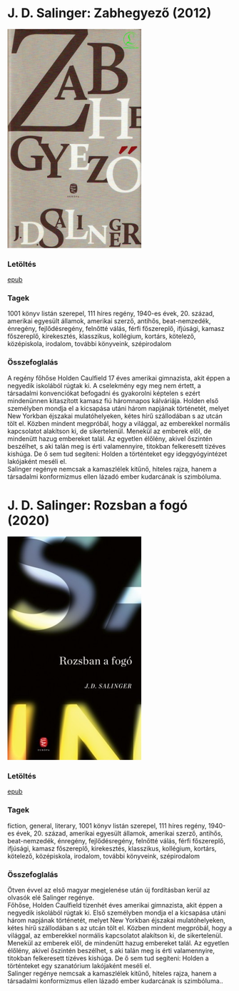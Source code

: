 # <a name="id_561">J. D. Salinger: Zabhegyező (2012)</a>
<img src="https://github.com/BercziSandor/calibre_lib/raw/main/libs/main/J.%20D.%20Salinger/Zabhegyezo%20%28561%29/cover.jpg" alt="cover" width="300"/>

### Letöltés
[epub](https://github.com/BercziSandor/calibre_lib/raw/main/libs/main/J.%20D.%20Salinger/Zabhegyezo%20%28561%29/Zabhegyezo%20-%20J.%20D.%20Salinger.epub)

### Tagek
1001 könyv listán szerepel, 111 híres regény, 1940-es évek, 20. század, amerikai egyesült államok, amerikai szerző, antihős, beat-nemzedék, énregény, fejlődésregény, felnőtté válás, férfi főszereplő, ifjúsági, kamasz főszereplő, kirekesztés, klasszikus, kollégium, kortárs, kötelező, középiskola, irodalom, további könyveink, szépirodalom

### Összefoglalás
<div>
<p>A regény főhőse Holden Caulfield 17 éves amerikai gimnazista, akit éppen a negyedik iskolából rúgtak ki. A cselekmény egy meg nem értett, a társadalmi konvenciókat befogadni és gyakorolni képtelen s ezért mindenünnen kitaszított kamasz fiú háromnapos kálváriája. Holden első személyben mondja el a kicsapása utáni három napjának történetét, melyet New Yorkban éjszakai mulatóhelyeken, kétes hírű szállodában s az utcán tölt el. Közben mindent megpróbál, hogy a világgal, az emberekkel normális kapcsolatot alakítson ki, de sikertelenül. Menekül az emberek elől, de mindenütt hazug embereket talál. Az egyetlen élőlény, akivel őszintén beszélhet, s aki talán meg is érti valamennyire, titokban felkeresett tízéves kishúga. De ő sem tud segíteni: Holden a történteket egy ideggyógyintézet lakójaként meséli el.<br>Salinger regénye nemcsak a kamaszlélek kitűnő, hiteles rajza, hanem a társadalmi konformizmus ellen lázadó ember kudarcának is szimbóluma.</p></div>


# <a name="id_1409">J. D. Salinger: Rozsban a fogó (2020)</a>
<img src="https://github.com/BercziSandor/calibre_lib/raw/main/libs/main/J.%20D.%20Salinger/Rozsban%20a%20fogo%20%281409%29/cover.jpg" alt="cover" width="300"/>

### Letöltés
[epub](https://github.com/BercziSandor/calibre_lib/raw/main/libs/main/J.%20D.%20Salinger/Rozsban%20a%20fogo%20%281409%29/Rozsban%20a%20fogo%20-%20J.%20D.%20Salinger.epub)

### Tagek
fiction, general, literary, 1001 könyv listán szerepel, 111 híres regény, 1940-es évek, 20. század, amerikai egyesült államok, amerikai szerző, antihős, beat-nemzedék, énregény, fejlődésregény, felnőtté válás, férfi főszereplő, ifjúsági, kamasz főszereplő, kirekesztés, klasszikus, kollégium, kortárs, kötelező, középiskola, irodalom, további könyveink, szépirodalom

### Összefoglalás
<div>
<p>Ötven évvel az első magyar megjelenése után új fordításban kerül az olvasók elé Salinger regénye.<br>Főhőse, Holden Caulfield tizenhét éves amerikai gimnazista, akit éppen a negyedik iskolából rúgtak ki. Első személyben mondja el a kicsapása utáni három napjának történetét, melyet New Yorkban éjszakai mulatóhelyeken, kétes hírű szállodában s az utcán tölt el. Közben mindent megpróbál, hogy a világgal, az emberekkel normális kapcsolatot alakítson ki, de sikertelenül. Menekül az emberek elől, de mindenütt hazug embereket talál. Az egyetlen élőlény, akivel őszintén beszélhet, s aki talán meg is érti valamennyire, titokban felkeresett tízéves kishúga. De ő sem tud segíteni: Holden a történteket egy szanatórium lakójaként meséli el.<br>Salinger regénye nemcsak a kamaszlélek kitűnő, hiteles rajza, hanem a társadalmi konformizmus ellen lázadó ember kudarcának is szimbóluma..</p></div>


